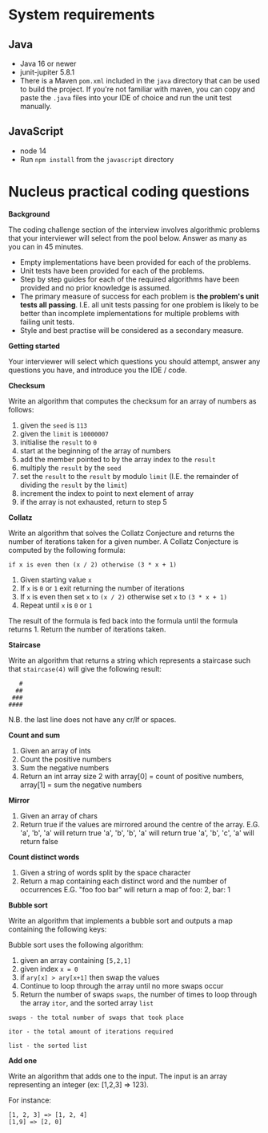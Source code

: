# System requirements

## Java
* Java 16 or newer
* junit-jupiter 5.8.1
* There is a Maven `pom.xml` included in the `java` directory that can be used to build the project. If you're not familiar with maven, you can copy and paste the `.java` files into your IDE of choice and run the unit test manually.

## JavaScript
* node 14
* Run `npm install` from the `javascript` directory

# Nucleus practical coding questions

**Background**

The coding challenge section of the interview involves algorithmic problems that your interviewer will select from the pool below. Answer as many as you can in 45 minutes.

* Empty implementations have been provided for each of the problems.
* Unit tests have been provided for each of the problems.
* Step by step guides for each of the required algorithms have been provided and no prior knowledge is assumed.
* The primary measure of success for each problem is **the problem's unit tests all passing**. I.E. all unit tests passing for one problem is likely to be better than incomplete implementations for multiple problems with failing unit tests.
* Style and best practise will be considered as a secondary measure.

**Getting started**

Your interviewer will select which questions you should attempt, answer any questions you have, and introduce you the IDE / code.

**Checksum**

Write an algorithm that computes the checksum for an array of numbers as follows:

1. given the `seed` is `113`
2. given the `limit` is `10000007`
3. initialise the `result` to `0`
4. start at the beginning of the array of numbers
5. add the member pointed to by the array index to the `result`
6. multiply the `result` by the `seed`
7. set the `result` to the `result` by modulo `limit` (I.E. the remainder of dividing the `result` by the `limit`)
8. increment the index to point to next element of array
9. if the array is not exhausted, return to step 5

**Collatz**

Write an algorithm that solves the Collatz Conjecture and returns the number of iterations taken for a given number.
A Collatz Conjecture is computed by the following formula:

```
if x is even then (x / 2) otherwise (3 * x + 1)
```

1. Given starting value `x`
2. If `x` is `0` or `1` exit returning the number of iterations
3. If `x` is even then set `x` to `(x / 2)` otherwise set `x` to `(3 * x + 1)`
4. Repeat until `x` is `0` or `1`

The result of the formula is fed back into the formula until the formula returns 1. Return the number of iterations taken.

**Staircase**

Write an algorithm that returns a string which represents a staircase such that `staircase(4)` will give the following result:

```
   #
  ##
 ###
####
```
N.B. the last line does not have any cr/lf or spaces.

**Count and sum**

1. Given an array of ints
2. Count the positive numbers
3. Sum the negative numbers
4. Return an int array size 2 with array[0] = count of positive numbers, array[1] = sum the negative numbers

**Mirror**

1. Given an array of chars
2. Return true if the values are mirrored around the centre of the array.
E.G.
'a', 'b', 'a' will return true
'a', 'b', 'b', 'a' will return true
'a', 'b', 'c', 'a' will return false

**Count distinct words**

1. Given a string of words split by the space character
2. Return a map containing each distinct word and the number of occurrences
E.G.
"foo foo bar" will return a map of foo: 2, bar: 1

**Bubble sort**

Write an algorithm that implements a bubble sort and outputs a map containing the following keys:

Bubble sort uses the following algorithm:

1. given an array containing `[5,2,1]`
2. given index `x = 0`
3. if `ary[x] > ary[x+1]` then swap the values
4. Continue to loop through the array until no more swaps occur
5. Return the number of swaps `swaps`, the number of times to loop through the array `itor`, and the sorted array `list`

```
swaps - the total number of swaps that took place
```

```
itor - the total amount of iterations required
```

```
list - the sorted list
```

**Add one**

Write an algorithm that adds one to the input. The input is an array representing an integer (ex: [1,2,3] => 123).

For instance: 

```
[1, 2, 3] => [1, 2, 4]
[1,9] => [2, 0]
```
